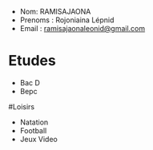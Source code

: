 - Nom: RAMISAJAONA
- Prenoms : Rojoniaina Lépnid
- Email : ramisajaonaleonid@gmail.com

# Etudes 

- Bac D 
- Bepc

#Loisirs

- Natation
- Football 
- Jeux Video

